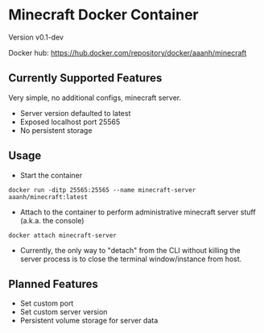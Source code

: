 # Minecraft Docker Container

Version v0.1-dev

Docker hub: <https://hub.docker.com/repository/docker/aaanh/minecraft>

## Currently Supported Features

Very simple, no additional configs, minecraft server.

- Server version defaulted to latest
- Exposed localhost port 25565
- No persistent storage

## Usage

- Start the container

```
docker run -ditp 25565:25565 --name minecraft-server aaanh/minecraft:latest
```

- Attach to the container to perform administrative minecraft server stuff (a.k.a. the console)

```
docker attach minecraft-server
```

- Currently, the only way to "detach" from the CLI without killing the server process is to close the terminal window/instance from host.

## Planned Features

- Set custom port
- Set custom server version
- Persistent volume storage for server data